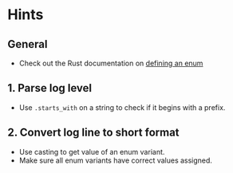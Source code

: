 # Hints

## General

- Check out the Rust documentation on [defining an enum][enum-docs]

## 1. Parse log level

- Use `.starts_with` on a string to check if it begins with a prefix.

## 2. Convert log line to short format

- Use casting to get value of an enum variant.
- Make sure all enum variants have correct values assigned.

[enum-docs]: https://doc.rust-lang.org/book/ch06-01-defining-an-enum.html?highlight=enum#defining-an-enum
